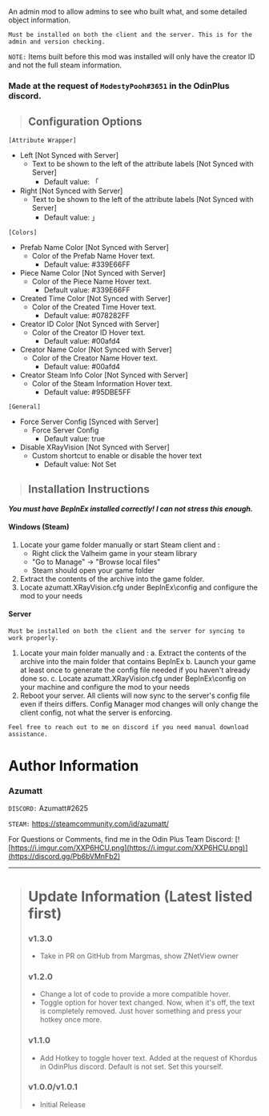 ﻿An admin mod to allow admins to see who built what, and some detailed object information.


`﻿Must be installed on both the client and the server. This is for the admin and version checking.`

`NOTE:` Items built before this mod was installed will only have the creator ID and not the full steam information.

### Made at the request of `ModestyPooh#3651` in the OdinPlus discord.


> ## Configuration Options
`[Attribute Wrapper]`
* Left [Not Synced with Server]
    * Text to be shown to the left of the attribute labels [Not Synced with Server]
        * Default value: 「
* Right [Not Synced with Server]
    * Text to be shown to the left of the attribute labels [Not Synced with Server]
        * Default value: 」

`[Colors]`
* Prefab Name Color [Not Synced with Server]
    * Color of the Prefab Name Hover text.
        * Default value: #339E66FF
* Piece Name Color [Not Synced with Server]
    * Color of the Piece Name Hover text.
        * Default value: #339E66FF
* Created Time Color [Not Synced with Server]
    * Color of the Created Time Hover text.
        * Default value: #078282FF
* Creator ID Color [Not Synced with Server]
    * Color of the Creator ID Hover text.
        * Default value: #00afd4
* Creator Name Color [Not Synced with Server]
    * Color of the Creator Name Hover text.
        * Default value: #00afd4
* Creator Steam Info Color [Not Synced with Server]
    * Color of the Steam Information Hover text.
        * Default value: #95DBE5FF

`[General]`

* Force Server Config [Synced with Server]
    * Force Server Config
        * Default value: true
* Disable XRayVision [Not Synced with Server]
    * Custom shortcut to enable or disable the hover text
        * Default value: Not Set

> ## Installation Instructions
***You must have BepInEx installed correctly! I can not stress this enough.***

#### Windows (Steam)
1. Locate your game folder manually or start Steam client and :
    * Right click the Valheim game in your steam library
    * "Go to Manage" -> "Browse local files"
    * Steam should open your game folder
2. Extract the contents of the archive into the game folder.
3. Locate azumatt.XRayVision.cfg under BepInEx\config and configure the mod to your needs

#### Server

`﻿Must be installed on both the client and the server for syncing to work properly.`
1. Locate your main folder manually and :
   a. Extract the contents of the archive into the main folder that contains BepInEx
   b. Launch your game at least once to generate the config file needed if you haven't already done so.
   c. Locate azumatt.XRayVision.cfg under BepInEx\config on your machine and configure the mod to your needs
2. Reboot your server. All clients will now sync to the server's config file even if theirs differs. Config Manager mod changes will only change the client config, not what the server is enforcing.


`Feel free to reach out to me on discord if you need manual download assistance.`


# Author Information

### Azumatt

`DISCORD:` Azumatt#2625

`STEAM:` https://steamcommunity.com/id/azumatt/﻿


For Questions or Comments, find me﻿ in the Odin Plus Team Discord:
[![https://i.imgur.com/XXP6HCU.png](https://i.imgur.com/XXP6HCU.png)](https://discord.gg/Pb6bVMnFb2)

***
> # Update Information (Latest listed first)
> ### v1.3.0
> - Take in PR on GitHub from Margmas, show ZNetView owner
> ### v1.2.0
> - Change a lot of code to provide a more compatible hover. 
> - Toggle option for hover text changed. Now, when it's off, the text is completely removed. Just hover something and press your hotkey once more.
> ### v1.1.0
> - Add Hotkey to toggle hover text. Added at the request of Khordus in OdinPlus discord. Default is not set. Set this yourself.
> ### v1.0.0/v1.0.1
> - Initial Release